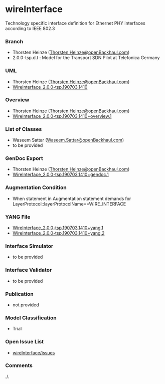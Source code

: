 # wireInterface
Technology specific interface definition for Ethernet PHY interfaces according to IEEE 802.3

### Branch
- Thorsten Heinze (Thorsten.Heinze@openBackhaul.com)
- 2.0.0-tsp.d.t : Model for the Transport SDN Pilot at Telefonica Germany

### UML
- Thorsten Heinze (Thorsten.Heinze@openBackhaul.com)
- [WireInterface_2.0.0-tsp.190703.1410](./WireInterface_2.0.0-tsp.190703.1410.zip)

### Overview 
- Thorsten Heinze (Thorsten.Heinze@openBackhaul.com)
- [WireInterface_2.0.0-tsp.190703.1410+overview.1](./WireInterface_2.0.0-tsp.190703.1410+overview.1.png)

### List of Classes
- Waseem Sattar (Waseem.Sattar@openBackhaul.com)
- to be provided

### GenDoc Export
- Thorsten Heinze (Thorsten.Heinze@openBackhaul.com)
- [WireInterface_2.0.0-tsp.190703.1410+gendoc.1](./WireInterface_2.0.0-tsp.190703.1410+gendoc.1.docx)

### Augmentation Condition
- When statement in Augmentation statement demands for LayerProtocol::layerProtocolName==WIRE_INTERFACE

### YANG File
- [WireInterface_2.0.0-tsp.190703.1410+yang.1](./WireInterface_2.0.0-tsp.190703.1410+yang.1.zip)
- [WireInterface_2.0.0-tsp.190703.1410+yang.2](./WireInterface_2.0.0-tsp.190703.1410+yang.2.zip)

### Interface Simulator
- to be provided

### Interface Validator
- to be provided

### Publication
- not provided

### Model Classification
- Trial

### Open Issue List
- [wireInterface/issues](../../issues)

### Comments 
./.

